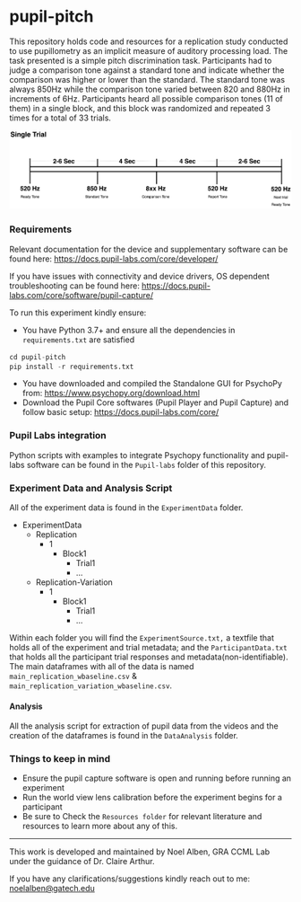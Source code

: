# pupil-pitch
This repository holds code and resources for a replication study conducted to use pupillometry as an implicit measure of auditory processing load. The task presented is a simple pitch discrimination task. Participants had to judge a comparison tone against a standard tone and indicate whether the comparison was higher or lower than the standard. The standard tone was always 850Hz while the comparison tone varied between 820 and 880Hz in increments of 6Hz. Participants heard all possible comparison tones (11 of them) in a single block, and this block was randomized and repeated 3 times for a total of 33 trials.

![Flow Diagram](https://raw.githubusercontent.com/Computational-Cognitive-Musicology-Lab/pupil-pitch/main/images/TrialDiagram.png)
 
 ### Requirements

Relevant documentation for the device and supplementary software can be found here: https://docs.pupil-labs.com/core/developer/

If you have issues with connectivity and device drivers, OS dependent troubleshooting can be found here: https://docs.pupil-labs.com/core/software/pupil-capture/


 To run this experiment kindly ensure:
-   You have Python 3.7+ and ensure all the dependencies in `requirements.txt` are satisfied 
 ```python
 cd pupil-pitch
pip install -r requirements.txt
```
-  You have downloaded and compiled the Standalone GUI for PsychoPy from:
https://www.psychopy.org/download.html
-  Download the Pupil Core softwares (Pupil Player and Pupil Capture) and follow basic setup:
https://docs.pupil-labs.com/core/

### Pupil Labs integration
Python scripts with examples to integrate Psychopy functionality and pupil-labs software can be found in the `Pupil-labs` folder of this repository.

### Experiment Data and Analysis Script 
All of the experiment data is found in the `ExperimentData` folder.

- ExperimentData
    - Replication
        - 1
            - Block1
                - Trial1
                - ...
    - Replication-Variation
        - 1
            - Block1
                - Trial1
                - ...
         


Within each folder you will find the `ExperimentSource.txt,` a textfile that holds all of the experiment and trial metadata; and the `ParticipantData.txt` that holds all the participant trial responses and metadata(non-identifiable). 
The main dataframes with all of the data is named `main_replication_wbaseline.csv` & `main_replication_variation_wbaseline.csv`.

#### Analysis
 All the analysis script for extraction of pupil data from the videos and the creation of the dataframes is found in the `DataAnalysis` folder.

### Things to keep in mind
- Ensure the pupil capture software is open and running before running an experiment
- Run the world view lens calibration before the experiment begins for a participant 
- Be sure to Check the `Resources folder` for relevant literature and resources to learn more about any of this.

***
This work is developed and maintained by Noel Alben, GRA CCML Lab under the guidance of Dr. Claire Arthur.

If you have any clarifications/suggestions kindly reach out to me: noelalben@gatech.edu

